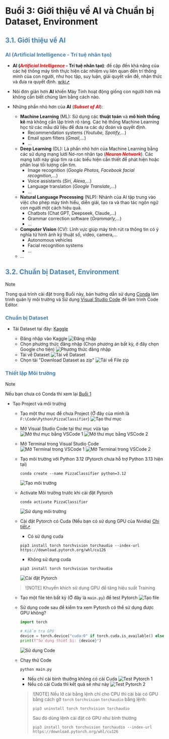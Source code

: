 <style>
h2,h3{color:SteelBlue !important;}
strong em{color:Red !important}
</style>

# Buổi 3: Giới thiệu về AI và Chuẩn bị Dataset, Environment

## 3.1. Giới thiệu về AI

### AI (Artificial Intelligence - Trí tuệ nhân tạo)

- **AI (_Artificial Intelligence_ - Trí tuệ nhân tạo)**: đề cập đến khả năng của các hệ thống máy tính thực hiện các nhiệm vụ liên quan đến trí thông minh của con người, như học tập, suy luận, giải quyết vấn đề, nhận thức và đưa ra quyết định. [wiki➚](https://vi.wikipedia.org/wiki/Tr%C3%AD_tu%E1%BB%87_nh%C3%A2n_t%E1%BA%A1o)

- Nói đơn giản hơn **AI** khiến Máy Tính hoạt động giống con người hơn mà không cần biết chúng làm bằng cách nào.

- Những phần nhỏ hơn của **AI** (**_Subset of AI_**):
  - **Machine Learning** (ML): Sử dụng các **thuật toán** và **mô hình thống kê** mà không cần lập trình rõ ràng. Các hệ thống Machine Learning học từ các mẫu dữ liệu để đưa ra các dự đoán và quyết định.
    - Recommendation systems (_Youtube, Spotify,..._)
    - Email spam filters (_Gmail,..._)
    - ...
  - **Deep Learning** (DL): Là phần nhỏ hơn của Machine Learning bằng các sử dụng mạng lưới Nơ-ron nhân tạo (**_Neuron Network_**). Các mạng lưới này giúp tìm ra các biểu hiện cần thiết để phát hiện hoặc phân loại tối tượng cần tìm.
    - Image recognition (_Google Photos, Facebook facial recognition,..._)
    - Voice assistants (_Siri, Alexa,..._)
    - Language translation (_Google Translate,..._)
    - ...
  - **Natural Language Processing** (NLP): Nhánh của AI tập trung vào việc cho phép máy tính hiểu, diễn giải, tạo ra và thao tác ngôn ngữ con người một cách hiệu quả.
    - Chatbots (Chat GPT, Deepseek, Claude,...)
    - Grammar correction software (_Grammarly,..._)
    - ...
  - **Computer Vision** (CV): Lĩnh vực giúp máy tính rút ra thông tin có ý nghĩa từ hình ảnh kỹ thuật số, video, camera,...
    - Autonomous vehicles
    - Facial recognition systems
    - ...
  - ...

## 3.2. Chuẩn bị Dataset, Environment

> [!NOTE]
> Trong quá trình cài đặt trong Buổi này, bản hướng dẫn sử dụng [Conda](https://anaconda.org/) làm trình quản lý môi trường và Sử dụng [Visual Studio Code](https://code.visualstudio.com/) để làm trình Code Editor.

### Chuẩn bị Dataset

- Tải Dataset tại đây: [Kaggle](https://www.kaggle.com/datasets/carlosrunner/pizza-not-pizza)

  - Đăng nhập vào Kaggle
    ![Đăng nhập](Buổi%203%20Ảnh%201.png)
  - Chọn phương thức đăng nhập (Chọn phương án bất kỳ, ở đây chọn Google cho tiện)
    ![Phương thức đăng nhập](Buổi%203%20Ảnh%202.png)
  - Tải về Dataset
    ![Tải về Dataset](Buổi%203%20Ảnh%203.png)
  - Chọn tải "Download Dataset as zip"
    ![Tải về File zip](Buổi%203%20Ảnh%204.png)

### Thiết lập Môi trường

> [!NOTE]
> Nếu bạn chưa có Conda thì xem lại [Buổi 1](/Buổi%201/Buổi%201.md)

- Tạo Project và môi trường

  - Tạo một thư mục để chưa Project (Ở đây của mình là `F:\Code\Python\PizzaClassifier`)
    ![Tạo thư mục](Buổi%203%20Ảnh%205.png)
  - Mở Visual Studio Code tại thư mục vừa tạo
    ![Mở thư mục bằng VSCode 1](Buổi%203%20Ảnh%206.png)
    ![Mở thư mục bằng VSCode 2](Buổi%203%20Ảnh%207.png)
  - Mở Terminal trong Visual Studio Code
    ![Mở Terminal trong VSCode 1](Buổi%203%20Ảnh%208.png)
    ![Mở Terminal trong VSCode 2](Buổi%203%20Ảnh%209.png)
  - Tạo môi trường với Python 3.12 (Pytorch chưa hỗ trợ Python 3.13 hiện tại)
    ```
    conda create --name PizzaClassifier python=3.12
    ```
    ![Tạo môi trường](Buổi%203%20Ảnh%2010.gif)
  - Activate Môi trường trước khi cài đặt Pytorch

    ```
    conda activate PizzaClassifier
    ```

    ![Sử dụng môi trường](Buổi%203%20Ảnh%2011.gif)

  - Cài đặt Pytorch có Cuda (Nếu bạn có sử dụng GPU của Nvidia) [Chi tiết➚](https://pytorch.org/#:~:text=and%20easy%20scaling.-,INSTALL%20PYTORCH,-Select%20your%20preferences)

    - Có sử dụng cuda

    ```
    pip3 install torch torchvision torchaudio --index-url https://download.pytorch.org/whl/cu126
    ```

    - Không sử dụng cuda

    ```
    pip3 install torch torchvision torchaudio
    ```

    ![Cài đặt Pytorch](Buổi%203%20Ảnh%2012.gif)

  > ![NOTE]
  > Khuyến khích sử dụng GPU để tăng hiệu suất Training

  - Tạo một file tên bất kỳ (Ở đây là `main.py`) để test Pytorch
    ![Tạo file](Buổi%203%20Ảnh%2013.png)
  - Sử dụng code sau để kiểm tra xem Pytorch có thể sử dụng được GPU không?

    ```python
    import torch

    # Kiểm tra GPU
    device = torch.device("cuda:0" if torch.cuda.is_available() else "cpu")
    print(f"Sử dụng thiết bị: {device}")
    ```

    ![Sử dụng Code](Buổi%203%20Ảnh%2014.png)

  - Chạy thử Code

    ```
    python main.py
    ```

    - Nếu chỉ cài bình thường không có cài Cuda
      ![Test Pytorch 1](Buổi%203%20Ảnh%2015.gif)
    - Nếu có cài Cuda thì kết quả sẽ như này
      ![Test Pytorch 2](Buổi%203%20Ảnh%2016.png)

    > ![NOTE]
    > Nếu lỡ cài bằng lệnh chỉ cho CPU thì cài bài có GPU bằng cách gỡ `torch` `torchvision` `torchaudio` bằng lệnh:
    >
    > ```
    > pip3 uninstall torch torchvision torchaudio
    > ```
    >
    > Sau đó dùng lệnh cài đặt có GPU như bình thường
    >
    > ```
    > pip3 install torch torchvision torchaudio --index-url https://download.pytorch.org/whl/cu126
    > ```
